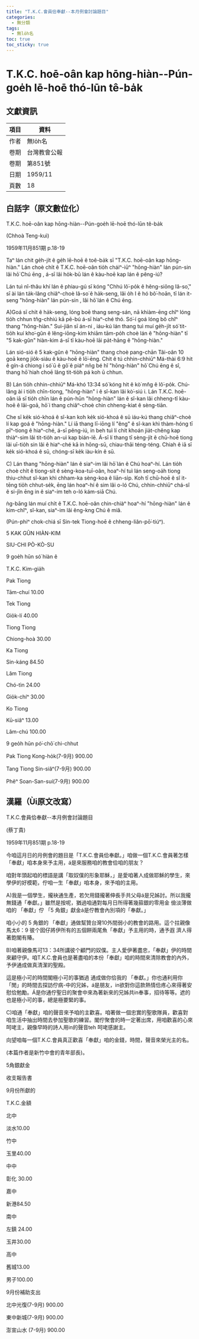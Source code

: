 ```yaml
---
title: "T.K.C.會員佮奉獻--本月例會討論題目"
categories:
  - 無分類
tags:
  - 無lo̍h名
toc: true
toc_sticky: true
---
```


# T.K.C. hoē-oân kap hōng-hiàn--Pún-goe̍h lē-hoē thó-lūn tê-ba̍k

## 文獻資訊

| 項目 | 資料 |
|---|---|
| 作者 | 無lo̍h名 |
| 卷期 | 台灣教會公報 |
| 卷期 | 第851號 |
| 日期 | 1959/11 |
| 頁數 | 18 |

## 白話字（原文數位化）

T.K.C. hoē-oân kap hōng-hiàn--Pún-goe̍h lē-hoē thó-lūn tê-ba̍k

(Chhoà Teng-kuì)

1959年11月851期 p.18-19

Taⁿ lán chit ge̍h-ji̍t ê ge̍h lē-hoē ê toê-ba̍k sī "T.K.C. hoē-oân kap hōng-hiàn." Lán choè chi̍t ê T.K.C. hoē-oân tio̍h cháiⁿ-iūⁿ "hōng-hiàn" lán pún-sin lâi hō͘ Chú ēng , á-sī lâi ho̍k-bū lán ê kàu-hoē kap lán ê pêng-iú?

Lán tuì nî-thâu khí lán ê phiau-gú sī kóng "Chhú lô͘-po̍k ê hêng-siōng Iâ-so͘," sī ài lán ta̍k-lâng chiâⁿ-choè Iâ-so͘ ê ha̍k-seng, lâi o̍h I ê hó bô͘-hoān, tī lán it-seng "hōng-hiàn" lán pún-sin , lâi hō͘ lán ê Chú ēng.

A)Goá sī chi̍t ê ha̍k-seng, lóng boē thang seng-sán, nā khiàm-ēng chîⁿ lóng tio̍h chhun tn̂g-chhiú kā pē-bú á-sī hiaⁿ-ché thó. Só͘-í goá lóng bô chîⁿ thang "hōng-hiàn." Sui-jiân sī án-ni , iáu-kú lán thang tuì muí ge̍h-ji̍t só͘ tit-tio̍h kuí kho͘-gûn ê lêng-iōng-kim khiām tām-po̍h choè lán ê "hōng-hiàn" tī "5 kak-gûn" hiàn-kim á-sī tī kàu-hoē lāi pa̍t-hāng ê "hōng-hiàn."

Lán sió-sió ê 5 kak-gûn ê "hōng-hiàn" thang choè pang-chān Tâi-oân 10 goā keng jio̍k-siáu ê kàu-hoē ê lō͘-ēng. Chit ê tú chhin-chhiūⁿ Má-thài 6:9 hit ê gín-á chiong i só͘ ū ê gō͘ ê piáⁿ nn̄g bé hî "hōng-hiàn" hō͘ Chú ēng ê sî, thang hō͘ hiah choē lâng tit-tio̍h pá koh ū chhun.

B) Lán tio̍h chhin-chhiūⁿ Má-khó 13:34 só͘ kóng hit ê kò͘ mn̂g ê lô͘-po̍k. Chú-lâng ài i tio̍h chīn-tiong, "hōng-hiàn" i ê sî-kan lâi kò͘-siú i. Lán T.K.C. hoē-oân iā sī tio̍h chīn lán ê pún-hūn "hōng-hiàn" lán ê sî-kan lâi chheng-tî kàu-hoē ê lāi-goā, hō͘ i thang chiâⁿ-choè chin chheng-kiat ê sèng-tiān.

Che sī ke̍k sió-khoá ê sî-kan koh ke̍k sió-khoá ê sū iáu-kú thang chiâⁿ-choè lí kap goá ê "hōng-hiàn." Lí iā thang lī-iōng lí "êng" ê sî-kan khì thàm-hóng tī pīⁿ-tiong ê hiaⁿ-ché, á-sī pêng-iú, in beh tuì lí chit khoán jia̍t-chêng kap thiàⁿ-sim lâi tit-tio̍h an-uì kap bián-lē. Á-sī lí thang tī sèng-ji̍t ê chū-hoē tiong lâi uī-tio̍h sin lâi ê hiaⁿ-ché kā in hōng-sū, chiau-thāi téng-téng. Chiah ê iā sī ke̍k sió-khoá ê sū, chóng-sī ke̍k iàu-kín ê sū.

C) Lán thang "hōng-hiàn" lán ê siaⁿ-im lâi hō͘ lán ê Chú hoaⁿ-hí. Lán tio̍h choè chi̍t ê tiong-si̍t ê sèng-koa-tuī-oân, hoaⁿ-hí tuì lán seng-oa̍h tiong thiu-chhut sî-kan khì chham-ka sèng-koa ê liān-si̍p. Koh tī chū-hoē ê sî it-tēng tio̍h chhut-se̍k, ēng lán hoaⁿ-hí ê sim lâi o-ló Chú, chhin-chhiūⁿ chá-sî ê si-jîn ēng in ê siaⁿ-im teh o-ló kám-siā Chú.

ǹg-bāng lán muí chi̍t ê T.K.C. hoē-oân chin-chiàⁿ hoaⁿ-hí "hōng-hiàn" lán ê kim-chîⁿ, sî-kan, siaⁿ-im lâi êng-kng Chú ê miâ.

(Pún-phiⁿ chok-chiá sī Sin-tek Tiong-hoē ê chheng-liân-pō͘-tiúⁿ).

5 KAK GÛN HIÀN-KIM

SIU-CHI PÒ-KÒ-SU

9 goe̍h hūn só͘ hiàn ê

T.K.C. Kim-gia̍h

Pak Tiong

Tām-chuí 10.00

Tek Tiong

Gio̍k-lí 40.00

Tiong Tiong

Chiong-hoà 30.00

Ka Tiong

Sin-káng 84.50

Lâm Tiong

Chó-tìn 24.00

Gio̍k-chíⁿ 30.00

Ko Tiong

Kū-siâⁿ 13.00

Lâm-chú 100.00

9 geo̍h hūn pó͘-chō͘ chi-chhut

Pak Tiong Kong-ho̍k(7-9月) 900.00

Tang Tiong Sin-siâⁿ(7-9月) 900.00

Phêⁿ Soan-San-suí(7-9月) 900.00

## 漢羅（Ùi原文改寫）

T.K.C.會員佮奉獻--本月例會討論題目

(蔡丁貴)

1959年11月851期 p.18-19

今咱這月日的月例會的題目是「T.K.C.會員佮奉獻。」咱做一個T.K.C.會員著怎樣「奉獻」咱本身來予主用，á是來服務咱的教會佮咱的朋友？

咱對年頭起咱的標語是講「取奴僕的形象耶穌，」是愛咱著人成做耶穌的學生，來學伊的好模範，佇咱一生「奉獻」咱本身，來予咱的主用。

A)我是一個學生，攏袂通生產，若欠用錢攏著伸長手共父母á是兄姊討。所以我攏無錢通「奉獻。」雖然是按呢，猶過咱通對每月日所得著幾箍銀的零用金 儉淡薄做咱的 「奉獻」佇 「5 角銀」獻金á是佇教會內別項的「奉獻。」

咱小小的 5 角銀的 「奉獻」通做幫贊台灣10外間弱小的教會的路用。這个拄親像馬太6：9 彼个囡仔將伊所有的五個餅兩尾魚「奉獻」予主用的時，通予遐 濟人得著飽閣有賰。

B)咱著親像馬可13：34所講彼个顧門的奴僕。主人愛伊著盡忠，「奉獻」伊的時間來顧守伊。咱T.K.C.會員也是著盡咱的本份「奉獻」咱的時間來清除教會的內外，予伊通成做真清潔的聖殿。

這是極小可的時間閣極小可的事猶過 通成做你佮我的 「奉獻。」你也通利用你「閒」的時間去探訪佇病-中的兄姊，á是朋友，in欲對你這款熱情佮疼心來得著安慰佮勉勵。Á是你通佇聖日的聚會中來為著新來的兄姊共in奉事，招待等等。遮的也是極小可的事，總是極要緊的事。

C)咱通「奉獻」咱的聲音來予咱的主歡喜。咱著做一個忠實的聖歌隊員，歡喜對咱生活中抽出時間去參加聖歌的練習。閣佇聚會的時一定著出席，用咱歡喜的心來呵咾主，親像早時的詩人用in的聲音teh 呵咾感謝主。

向望咱每一個T.K.C.會員真正歡喜「奉獻」咱的金錢，時間，聲音來榮光主的名。

(本篇作者是新竹中會的青年部長)。

5角銀獻金

收支報告書

9月份所獻的

T.K.C.金額

北中

淡水10.00

竹中

玉里40.00

中中

彰化 30.00

嘉中

新港84.50

南中

左鎮 24.00

玉井30.00

高中

舊城13.00

男子100.00

9月份補助支出

北中光復(7-9月) 900.00

東中新城(7-9月) 900.00

澎宣山水 (7-9月) 900.00
